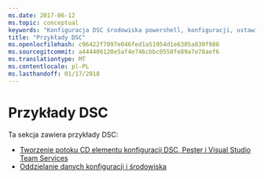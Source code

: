```yaml
---
ms.date: 2017-06-12
ms.topic: conceptual
keywords: "Konfiguracja DSC środowiska powershell, konfiguracji, ustawienia"
title: "Przykłady DSC"
ms.openlocfilehash: c96422f7097e046fed1a51954d1e6305a830f988
ms.sourcegitcommit: a444406120e5af4e746cbbc0558fe89a7e78aef6
ms.translationtype: MT
ms.contentlocale: pl-PL
ms.lasthandoff: 01/17/2018
---
```

# <a name="dsc-examples"></a>Przykłady DSC

Ta sekcja zawiera przykłady DSC:

- [Tworzenie potoku CD elementu konfiguracji DSC, Pester i Visual Studio Team Services](dscCiCd.md)
- [Oddzielanie danych konfiguracji i środowiska](separatingEnvData.md)

